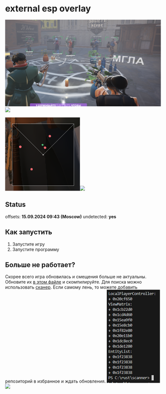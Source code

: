 
# external esp overlay

![](images/preview.png)![](preview)

![](images/radar.png)![](preview)

## Status

offsets: **15.09.2024 09:43 (Moscow)**
undetected: **yes**

## Как запустить

1. Запустите игру
2. Запустите программу

## Больше не работает?

Скорее всего игра обновилась и смещения больше не актуальны.
Обновите их [в этом файле](https://github.com/Loara228/deadlock-esp/blob/master/deadlock/Offsets.cs) и скомпилируйте. Для поиска можно использовать [сканер](https://github.com/Loara228/deadlock-esp/blob/master/scanner/src/main.rs).
Если самому лень, то можете добавить репозиторий в избранное и ждать обновления.
![](images/offsets.png)![](offsets)